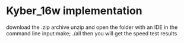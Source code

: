 # Kyber_16w implementation
download the .zip archive
unzip and open the folder with an IDE
in the command line input:make; ./all
then you will get the speed test results

